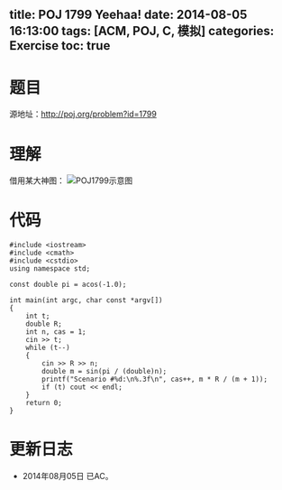 ﻿title: POJ 1799 Yeehaa!
date: 2014-08-05 16:13:00
tags: [ACM, POJ, C, 模拟]
categories: Exercise
toc: true
---
# 题目
源地址：http://poj.org/problem?id=1799

# 理解
借用某大神图：
![POJ1799示意图](http://xuanwo.qiniudn.com/exercise/POJ1799.png)

<!-- more -->

# 代码
```
#include <iostream>
#include <cmath>
#include <cstdio>
using namespace std;

const double pi = acos(-1.0);

int main(int argc, char const *argv[])
{
    int t;
    double R;
    int n, cas = 1;
    cin >> t;
    while (t--)
    {
        cin >> R >> n;
        double m = sin(pi / (double)n);
        printf("Scenario #%d:\n%.3f\n", cas++, m * R / (m + 1));
        if (t) cout << endl;
    }
    return 0;
}
```
	
# 更新日志
- 2014年08月05日 已AC。